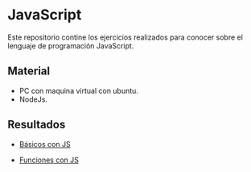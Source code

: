 # JavaScript

Este repositorio contine los ejercicios realizados para conocer sobre el lenguaje de programación JavaScript.

## Material

- PC con maquina virtual con ubuntu.
- NodeJs.

## Resultados

- [Básicos con JS](https://github.com/angelumoca21/SamsungInnovationCampus/tree/main/JavaScript/basicos-javascript) 

- [Funciones con JS](https://github.com/angelumoca21/SamsungInnovationCampus/tree/main/JavaScript/funcionesJS) 
